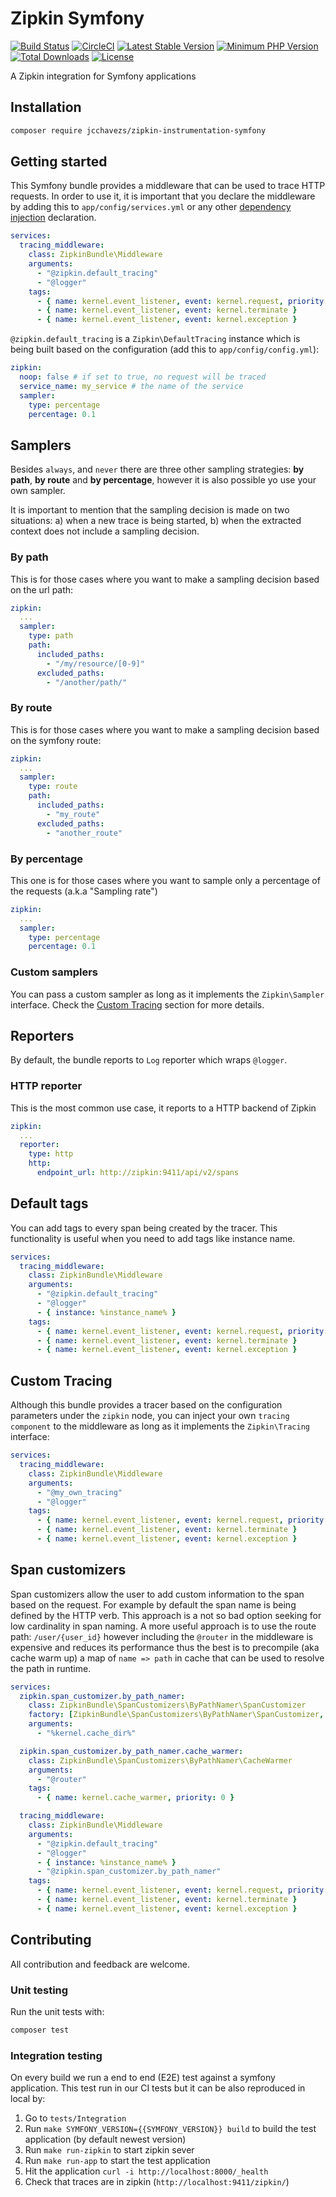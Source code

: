 # Zipkin Symfony

[![Build Status](https://travis-ci.org/jcchavezs/zipkin-instrumentation-symfony.svg?branch=master)](https://travis-ci.org/jcchavezs/zipkin-instrumentation-symfony)
[![CircleCI](https://circleci.com/gh/jcchavezs/zipkin-instrumentation-symfony/tree/master.svg?style=svg)](https://circleci.com/gh/jcchavezs/zipkin-instrumentation-symfony/tree/master)
[![Latest Stable Version](https://poser.pugx.org/jcchavezs/zipkin-symfony/v/stable)](https://packagist.org/packages/jcchavezs/zipkin-instrumentation-symfony)
[![Minimum PHP Version](https://img.shields.io/badge/php-%3E%3D%205.6-8892BF.svg)](https://php.net/)
[![Total Downloads](https://poser.pugx.org/jcchavezs/zipkin-instrumentation-symfony/downloads)](https://packagist.org/packages/jcchavezs/zipkin-instrumentation-symfony)
[![License](https://poser.pugx.org/jcchavezs/zipkin-symfony/license)](https://packagist.org/packages/jcchavezs/zipkin-instrumentation-symfony)


A Zipkin integration for Symfony applications

## Installation

```bash
composer require jcchavezs/zipkin-instrumentation-symfony
```

## Getting started

This Symfony bundle provides a middleware that can be used to trace
HTTP requests. In order to use it, it is important that you declare 
the middleware by adding this to `app/config/services.yml` or any other
[dependency injection](https://symfony.com/doc/current/components/dependency_injection.html) declaration.

```yaml
services:
  tracing_middleware:
    class: ZipkinBundle\Middleware
    arguments:
      - "@zipkin.default_tracing"
      - "@logger"
    tags:
      - { name: kernel.event_listener, event: kernel.request, priority: 256 }
      - { name: kernel.event_listener, event: kernel.terminate }
      - { name: kernel.event_listener, event: kernel.exception }
```

`@zipkin.default_tracing` is a `Zipkin\DefaultTracing` instance which is being 
built based on the configuration (add this to `app/config/config.yml`):

```yaml
zipkin:
  noop: false # if set to true, no request will be traced
  service_name: my_service # the name of the service
  sampler:
    type: percentage
    percentage: 0.1
```

## Samplers

Besides `always`, and `never` there are three other sampling strategies: **by path**, **by route** and 
**by percentage**, however it is also possible yo use your own sampler.

It is important to mention that the sampling decision is made on two situations: a) when a new trace
is being started, b) when the extracted context does not include a sampling decision.

### By path

This is for those cases where you want to make a sampling decision based on the
url path:

```yaml
zipkin:
  ...
  sampler:
    type: path
    path:
      included_paths:
        - "/my/resource/[0-9]"
      excluded_paths:
        - "/another/path/"
```

### By route

This is for those cases where you want to make a sampling decision based on the
symfony route:

```yaml
zipkin:
  ...
  sampler:
    type: route
    path:
      included_paths:
        - "my_route"
      excluded_paths:
        - "another_route"
```

### By percentage

This one is for those cases where you want to sample only a percentage of the 
requests (a.k.a "Sampling rate")

```yaml
zipkin:
  ...
  sampler:
    type: percentage
    percentage: 0.1
```

### Custom samplers

You can pass a custom sampler as long as it implements the `Zipkin\Sampler` interface.
Check the [Custom Tracing](#custom-tracing) section for more details.

## Reporters

By default, the bundle reports to `Log` reporter which wraps `@logger`.

### HTTP reporter

This is the most common use case, it reports to a HTTP backend of Zipkin

```yaml
zipkin:
  ...
  reporter:
    type: http
    http:
      endpoint_url: http://zipkin:9411/api/v2/spans
```

## Default tags

You can add tags to every span being created by the tracer. This functionality is
useful when you need to add tags like instance name.

```yaml
services:
  tracing_middleware:
    class: ZipkinBundle\Middleware
    arguments:
      - "@zipkin.default_tracing"
      - "@logger"
      - { instance: %instance_name% }
    tags:
      - { name: kernel.event_listener, event: kernel.request, priority: 256 }
      - { name: kernel.event_listener, event: kernel.terminate }
      - { name: kernel.event_listener, event: kernel.exception }
``` 

## Custom Tracing

Although this bundle provides a tracer based on the configuration parameters
under the `zipkin` node, you can inject your own `tracing component` to the 
middleware as long as it implements the `Zipkin\Tracing` interface:

```yaml
services:
  tracing_middleware:
    class: ZipkinBundle\Middleware
    arguments:
      - "@my_own_tracing"
      - "@logger"
    tags:
      - { name: kernel.event_listener, event: kernel.request, priority: 256 }
      - { name: kernel.event_listener, event: kernel.terminate }
      - { name: kernel.event_listener, event: kernel.exception }
```

## Span customizers

Span customizers allow the user to add custom information to the span based on 
the request. For example by default the span name is being defined by the HTTP 
verb. This approach is a not so bad option seeking for low cardinality in span 
naming. A more useful approach is to use the route path: `/user/{user_id}` however
including the `@router` in the middleware is expensive and reduces its performance
thus the best is to precompile (aka cache warm up) a map of `name => path` in cache
that can be used to resolve the path in runtime.

```yaml
services:
  zipkin.span_customizer.by_path_namer:
    class: ZipkinBundle\SpanCustomizers\ByPathNamer\SpanCustomizer
    factory: [ZipkinBundle\SpanCustomizers\ByPathNamer\SpanCustomizer, 'create']
    arguments:
      - "%kernel.cache_dir%"

  zipkin.span_customizer.by_path_namer.cache_warmer:
    class: ZipkinBundle\SpanCustomizers\ByPathNamer\CacheWarmer
    arguments:
      - "@router"
    tags:
      - { name: kernel.cache_warmer, priority: 0 }

  tracing_middleware:
    class: ZipkinBundle\Middleware
    arguments:
      - "@zipkin.default_tracing"
      - "@logger"
      - { instance: %instance_name% }
      - "@zipkin.span_customizer.by_path_namer"
    tags:
      - { name: kernel.event_listener, event: kernel.request, priority: 256 }
      - { name: kernel.event_listener, event: kernel.terminate }
      - { name: kernel.event_listener, event: kernel.exception }
```

## Contributing

All contribution and feedback are welcome.

### Unit testing

Run the unit tests with:

```bash
composer test
```

### Integration testing

On every build we run a end to end (E2E) test against a symfony application.
This test run in our CI tests but it can be also reproduced in local by:

1. Go to `tests/Integration`
2. Run `make SYMFONY_VERSION={{SYMFONY_VERSION}} build` to build the test application (by default newest version) 
3. Run `make run-zipkin` to start zipkin sever
4. Run `make run-app` to start the test application
5. Hit the application `curl -i http://localhost:8000/_health`
6. Check that traces are in zipkin (`http://localhost:9411/zipkin/`)
